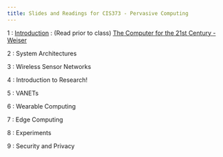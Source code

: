 ```yaml
---
title: Slides and Readings for CIS373 - Pervasive Computing
---
```


1
: [Introduction](/gvsu-cis373/assets/slides/CIS373-1-Introduction.pdf)
  : (Read prior to class) [The Computer for the 21st Century - Weiser](/gvsu-cis373/assets/weiser-1991-ubiquitous.pdf)

2
: System Architectures 

3
: Wireless Sensor Networks

4
: Introduction to Research! 

5
: VANETs 

6
: Wearable Computing 

7
: Edge Computing 

8
: Experiments 

9
: Security and Privacy
